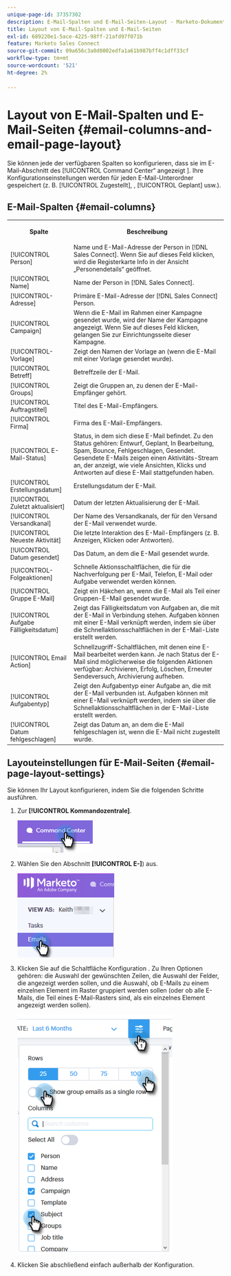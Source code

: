 ```yaml
---
unique-page-id: 37357302
description: E-Mail-Spalten und E-Mail-Seiten-Layout - Marketo-Dokumente - Produktdokumentation
title: Layout von E-Mail-Spalten und E-Mail-Seiten
exl-id: 689220e1-5ace-4225-98ff-21afd97f071b
feature: Marketo Sales Connect
source-git-commit: 09a656c3a0d0002edfa1a61b987bff4c1dff33cf
workflow-type: tm+mt
source-wordcount: '521'
ht-degree: 2%

---
```


# Layout von E-Mail-Spalten und E-Mail-Seiten {#email-columns-and-email-page-layout}

Sie können jede der verfügbaren Spalten so konfigurieren, dass sie im E-Mail-Abschnitt des [!UICONTROL Command Center“ angezeigt ]. Ihre Konfigurationseinstellungen werden für jeden E-Mail-Unterordner gespeichert (z. B. [!UICONTROL Zugestellt], , [!UICONTROL Geplant] usw.).

## E-Mail-Spalten {#email-columns}

<table>
 <colgroup>
  <col>
  <col>
 </colgroup>
 <tbody>
  <tr>
   <th><p>Spalte</p></th>
   <th>Beschreibung</th>
  </tr>
  <tr>
   <td>[!UICONTROL Person]</td>
   <td>Name und E-Mail-Adresse der Person in [!DNL Sales Connect]. Wenn Sie auf dieses Feld klicken, wird die Registerkarte Info in der Ansicht „Personendetails“ geöffnet.</td>
  </tr>
  <tr>
   <td>[!UICONTROL Name]</td>
   <td>Name der Person in [!DNL Sales Connect].</td>
  </tr>
  <tr>
   <td>[!UICONTROL-Adresse]</td>
   <td>Primäre E-Mail-Adresse der [!DNL Sales Connect] Person.</td>
  </tr>
  <tr>
   <td>[!UICONTROL Campaign]</td>
   <td>Wenn die E-Mail im Rahmen einer Kampagne gesendet wurde, wird der Name der Kampagne angezeigt. Wenn Sie auf dieses Feld klicken, gelangen Sie zur Einrichtungsseite dieser Kampagne.</td>
  </tr>
  <tr>
   <td>[!UICONTROL-Vorlage]</td>
   <td>Zeigt den Namen der Vorlage an (wenn die E-Mail mit einer Vorlage gesendet wurde).</td>
  </tr>
  <tr>
   <td colspan="1">[!UICONTROL Betreff]</td>
   <td colspan="1">Betreffzeile der E-Mail.</td>
  </tr>
  <tr>
   <td colspan="1">[!UICONTROL Groups]</td>
   <td colspan="1">Zeigt die Gruppen an, zu denen der E-Mail-Empfänger gehört.</td>
  </tr>
  <tr>
   <td>[!UICONTROL Auftragstitel]</td>
   <td>Titel des E-Mail-Empfängers.</td>
  </tr>
  <tr>
   <td>[!UICONTROL Firma]</td>
   <td>Firma des E-Mail-Empfängers.</td>
  </tr>
  <tr>
   <td>[!UICONTROL E-Mail-Status]</td>
   <td>Status, in dem sich diese E-Mail befindet. Zu den Status gehören: Entwurf, Geplant, In Bearbeitung, Spam, Bounce, Fehlgeschlagen, Gesendet. Gesendete E-Mails zeigen einen Aktivitäts-Stream an, der anzeigt, wie viele Ansichten, Klicks und Antworten auf diese E-Mail stattgefunden haben.</td>
  </tr>
  <tr>
   <td>[!UICONTROL Erstellungsdatum]</td>
   <td>Erstellungsdatum der E-Mail.</td>
  </tr>
  <tr>
   <td>[!UICONTROL Zuletzt aktualisiert]</td>
   <td>Datum der letzten Aktualisierung der E-Mail.</td>
  </tr>
  <tr>
   <td>[!UICONTROL Versandkanal]</td>
   <td>Der Name des Versandkanals, der für den Versand der E-Mail verwendet wurde.</td>
  </tr>
  <tr>
   <td>[!UICONTROL Neueste Aktivität]</td>
   <td>Die letzte Interaktion des E-Mail-Empfängers (z. B. Anzeigen, Klicken oder Antworten).</td>
  </tr>
  <tr>
   <td>[!UICONTROL Datum gesendet]</td>
   <td>Das Datum, an dem die E-Mail gesendet wurde.</td>
  </tr>
  <tr>
   <td>[!UICONTROL-Folgeaktionen]</td>
   <td>Schnelle Aktionsschaltflächen, die für die Nachverfolgung per E-Mail, Telefon, E-Mail oder Aufgabe verwendet werden können.</td>
  </tr>
  <tr>
   <td>[!UICONTROL Gruppe E-Mail]</td>
   <td>Zeigt ein Häkchen an, wenn die E-Mail als Teil einer Gruppen-E-Mail gesendet wurde.</td>
  </tr>
  <tr>
   <td>[!UICONTROL Aufgabe Fälligkeitsdatum]</td>
   <td>Zeigt das Fälligkeitsdatum von Aufgaben an, die mit der E-Mail in Verbindung stehen. Aufgaben können mit einer E-Mail verknüpft werden, indem sie über die Schnellaktionsschaltflächen in der E-Mail-Liste erstellt werden.</td>
  </tr>
  <tr>
   <td>[!UICONTROL Email Action]</td>
   <td>Schnellzugriff-Schaltflächen, mit denen eine E-Mail bearbeitet werden kann. Je nach Status der E-Mail sind möglicherweise die folgenden Aktionen verfügbar: Archivieren, Erfolg, Löschen, Erneuter Sendeversuch, Archivierung aufheben.</td>
  </tr>
  <tr>
   <td>[!UICONTROL Aufgabentyp]</td>
   <td>Zeigt den Aufgabentyp einer Aufgabe an, die mit der E-Mail verbunden ist. Aufgaben können mit einer E-Mail verknüpft werden, indem sie über die Schnellaktionsschaltflächen in der E-Mail-Liste erstellt werden.</td>
  </tr>
  <tr>
   <td>[!UICONTROL Datum fehlgeschlagen]</td>
   <td>Zeigt das Datum an, an dem die E-Mail fehlgeschlagen ist, wenn die E-Mail nicht zugestellt wurde.</td>
  </tr>
 </tbody>
</table>

## Layouteinstellungen für E-Mail-Seiten {#email-page-layout-settings}

Sie können Ihr Layout konfigurieren, indem Sie die folgenden Schritte ausführen.

1. Zur **[!UICONTROL Kommandozentrale]**.

   ![](assets/email-columns-and-email-grid-layout-1.png)

1. Wählen Sie den Abschnitt **[!UICONTROL E-]**) aus.

   ![](assets/email-columns-and-email-grid-layout-2.png)

1. Klicken Sie auf die Schaltfläche Konfiguration . Zu Ihren Optionen gehören: die Auswahl der gewünschten Zeilen, die Auswahl der Felder, die angezeigt werden sollen, und die Auswahl, ob E-Mails zu einem einzelnen Element im Raster gruppiert werden sollen (oder ob alle E-Mails, die Teil eines E-Mail-Rasters sind, als ein einzelnes Element angezeigt werden sollen).

   ![](assets/email-columns-and-email-grid-layout-3.png)

1. Klicken Sie abschließend einfach außerhalb der Konfiguration.
